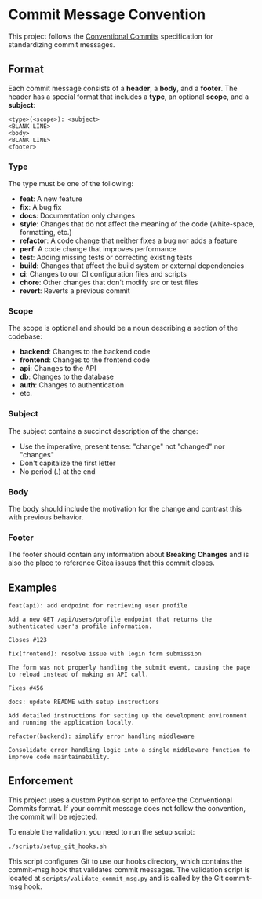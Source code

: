 # Commit Message Convention

This project follows the [Conventional Commits](https://www.conventionalcommits.org/) specification for standardizing commit messages.

## Format

Each commit message consists of a **header**, a **body**, and a **footer**. The header has a special format that includes a **type**, an optional **scope**, and a **subject**:

```
<type>(<scope>): <subject>
<BLANK LINE>
<body>
<BLANK LINE>
<footer>
```

### Type

The type must be one of the following:

- **feat**: A new feature
- **fix**: A bug fix
- **docs**: Documentation only changes
- **style**: Changes that do not affect the meaning of the code (white-space, formatting, etc.)
- **refactor**: A code change that neither fixes a bug nor adds a feature
- **perf**: A code change that improves performance
- **test**: Adding missing tests or correcting existing tests
- **build**: Changes that affect the build system or external dependencies
- **ci**: Changes to our CI configuration files and scripts
- **chore**: Other changes that don't modify src or test files
- **revert**: Reverts a previous commit

### Scope

The scope is optional and should be a noun describing a section of the codebase:

- **backend**: Changes to the backend code
- **frontend**: Changes to the frontend code
- **api**: Changes to the API
- **db**: Changes to the database
- **auth**: Changes to authentication
- etc.

### Subject

The subject contains a succinct description of the change:

- Use the imperative, present tense: "change" not "changed" nor "changes"
- Don't capitalize the first letter
- No period (.) at the end

### Body

The body should include the motivation for the change and contrast this with previous behavior.

### Footer

The footer should contain any information about **Breaking Changes** and is also the place to reference Gitea issues that this commit closes.

## Examples

```
feat(api): add endpoint for retrieving user profile

Add a new GET /api/users/profile endpoint that returns the authenticated user's profile information.

Closes #123
```

```
fix(frontend): resolve issue with login form submission

The form was not properly handling the submit event, causing the page to reload instead of making an API call.

Fixes #456
```

```
docs: update README with setup instructions

Add detailed instructions for setting up the development environment and running the application locally.
```

```
refactor(backend): simplify error handling middleware

Consolidate error handling logic into a single middleware function to improve code maintainability.
```

## Enforcement

This project uses a custom Python script to enforce the Conventional Commits format. If your commit message does not follow the convention, the commit will be rejected.

To enable the validation, you need to run the setup script:

```bash
./scripts/setup_git_hooks.sh
```

This script configures Git to use our hooks directory, which contains the commit-msg hook that validates commit messages. The validation script is located at `scripts/validate_commit_msg.py` and is called by the Git commit-msg hook.
